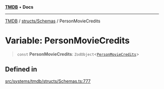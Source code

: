 [**TMDB**](../../../README.md) • **Docs**

***

[TMDB](../../../README.md) / [structs/Schemas](../README.md) / PersonMovieCredits

# Variable: PersonMovieCredits

> `const` **PersonMovieCredits**: `ZodObject`\<[`PersonMovieCredits`](../type-aliases/PersonMovieCredits.md)\>

## Defined in

[src/systems/tmdb/structs/Schemas.ts:777](https://github.com/Norviah/media-hub/blob/18a8c2edf600e1d27fc5173db1855dfb068c9a34/src/systems/tmdb/structs/Schemas.ts#L777)
